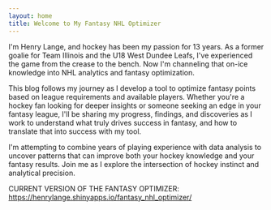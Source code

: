 ```yaml
---
layout: home
title: Welcome to My Fantasy NHL Optimizer
---
```

I'm Henry Lange, and hockey has been my passion for 13 years. As a former goalie for Team Illinois and the U18 West Dundee Leafs, I've experienced the game from the crease to the bench. Now I'm channeling that on-ice knowledge into NHL analytics and fantasy optimization.

This blog follows my journey as I develop a tool to optimize fantasy points based on league requirements and available players. Whether you're a hockey fan looking for deeper insights or someone seeking an edge in your fantasy league, I'll be sharing my progress, findings, and discoveries as I work to understand what truly drives success in fantasy, and how to translate that into success with my tool.

I'm attempting to combine years of playing experience with data analysis to uncover patterns that can improve both your hockey knowledge and your fantasy results. Join me as I explore the intersection of hockey instinct and analytical precision.

CURRENT VERSION OF THE FANTASY OPTIMIZER: https://henrylange.shinyapps.io/fantasy_nhl_optimizer/ 
